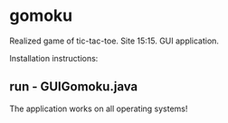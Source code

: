 # gomoku
Realized game of tic-tac-toe. Site 15:15.
GUI application.

Installation instructions:

run - GUIGomoku.java
-----
The application works on all operating systems!
